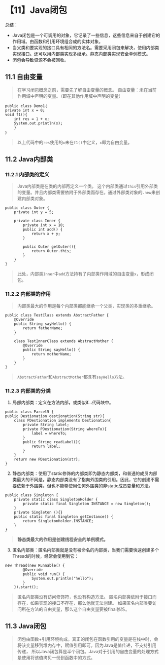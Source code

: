 # 【11】Java闭包
总结：
- Java闭包是一个可调用的对象，它记录了一些信息，这些信息来自于创建它的作用域。由函数和引用环境组合成的实体对象。
- 当父类和要实现的接口具有相同的方法名。需要采用闭包来解决，使用内部类实现接口。还可以用内部类实现多继承。静态内部类实现安全单例模式。
- 闭包会导致资源不会被回收。

## 11.1 自由变量
> 在学习闭包概念之前，需要先了解自由变量的概念。
> 自由变量：未在当前作用域中声明的变量。（即在其他作用域中声明的变量）

```
public class Demo1｛
private int x = 0;
void f1(){
    int res = 1 + x;
    System.out.println(x);
    }
｝
```
> 以上代码中的`res`使用的`x`未在`f1()`中定义，`x`即为自由变量。

## 11.2 Java内部类

### 11.2.1 内部类的定义

> Java内部类是在类的内部再定义一个类。
> 这个内部类通过`this`引用外部类的变量。并且内部类需要依附于外部类而存在。通过外部类对象的`.new`来创建内部类对象。

```
public class Outer {
	private int y = 5;
    
	private class Inner {
		private int x = 10;
		public int add() {
			return x + y;
		}
        
        public Outer getOuter(){
            return Outer.this;
        }
	}
}
```
> 此处，内部类`Inner`中`add`方法持有了内部类作用域的自由变量`x`，形成闭包。

### 11.2.2 内部类的作用
> 内部类最大的作用是每个内部类都能继承一个父类，实现类的多重继承。

```
public class TestClass extends AbstractFather {
    @Override
    public String sayHello() {
        return fatherName;
    }

    class TestInnerClass extends AbstractMother {
        @Override
        public String sayHello() {
            return motherName;
        }
    }
}
```
> `AbstractFathor`和`AbstractMother`都含有`sayHello`方法。

### 11.2.3 内部类的分类
1. 局部内部类：定义在方法内部，或类似if...代码块中。
```
public class Parcel5 {
public Destionation destionation(String str){
    class PDestionation implements Destionation{
        private String label;
        private PDestionation(String whereTo){
            label = whereTo;
        }
        public String readLabel(){
            return label;
        }
    }
    return new PDestionation(str);
}
```

2. 静态内部类：使用了static修饰的内部类即为静态内部类，和普通的成员内部类最大的不同是，静态内部类没有了指向外围类的引用。因此，它的创建不需要依赖于外围类，但也不能够使用任何外围类的非static成员变量和方法。
```
public class Singleton {  
    private static class SingletonHolder {  
        private static final Singleton INSTANCE = new Singleton();  
    }  
    private Singleton (){}  
    public static final Singleton getInstance() {  
        return SingletonHolder.INSTANCE; 
    }  
}
```
> **静态类最大的作用是创建线程安全的单例模式。**

3. 匿名内部类：匿名内部类就是没有被命名的内部类，当我们需要快速创建多个Thread的时候，经常会使用到它：
```
new Thread(new Runnable() {
        @Override
        public void run() {
            System.out.println("hello");
        }
    }).start();
```
> 匿名内部类没有访问修饰符，也没有构造方法。
> 匿名内部类依附于接口而存在，如果实现的接口不存在，那么他就无法创建。
> 如果匿名内部类要访问所在方法的自由变量，那么这个自由变量要被final修饰。

## 11.3 Java闭包
> 闭包由函数+引用环境构成。真正的闭包在函数引用的变量是在栈中时，会将该变量移到堆内存中，赋值引用即可。因为Java是值传递，不支持引用传递，
> 所以Java闭包算是半个闭包。Java对于引用的自由变量的处理方式是使用将该值拷贝一份到函数中的方式。
